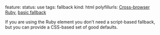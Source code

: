 feature: <ruby>
status: use
tags: fallback
kind: html
polyfillurls: [Cross-browser Ruby](http://www.useragentman.com/blog/2010/10/29/cross-browser-html5-ruby-annotations-using-css/), [basic fallback](http://sideshowbarker.net/2009/11/13/html5-ruby/#comment-3388)

If you are using the Ruby element you don't need a script-based fallback, but you can provide a CSS-based set of good defaults.
